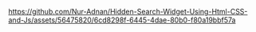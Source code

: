 

https://github.com/Nur-Adnan/Hidden-Search-Widget-Using-Html-CSS-and-Js/assets/56475820/6cd8298f-6445-4dae-80b0-f80a19bbf57a

